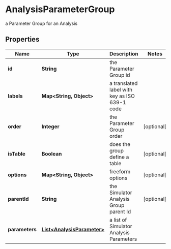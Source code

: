 

# AnalysisParameterGroup

a Parameter Group for an Analysis

## Properties

Name | Type | Description | Notes
------------ | ------------- | ------------- | -------------
**id** | **String** | the Parameter Group id | 
**labels** | **Map&lt;String, Object&gt;** | a translated label with key as ISO 639-1 code | 
**order** | **Integer** | the Parameter Group order |  [optional]
**isTable** | **Boolean** | does the group define a table |  [optional]
**options** | **Map&lt;String, Object&gt;** | freeform options |  [optional]
**parentId** | **String** | the Simulator Analysis Group parent Id |  [optional]
**parameters** | [**List&lt;AnalysisParameter&gt;**](AnalysisParameter.md) | a list of Simulator Analysis Parameters | 



